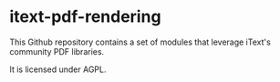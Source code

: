 # itext-pdf-rendering

This Github repository contains a set of modules that leverage iText's community PDF libraries. 

It is licensed under AGPL.